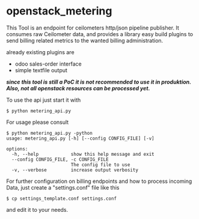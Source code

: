 # openstack_metering

This Tool is an endpoint for ceilometers http/json pipeline publisher.
It consumes raw Ceilometer data, and provides a library easy build plugins to send billing related metrics to the wanted billing administration.

already existing plugins are

* odoo sales-order interface
* simple textfile output

**_since this tool is still a PoC it is not recommended to use it in produktion.
Also, not all openstack resources can be processed yet._**

To use the api just start it with
```shell
$ python metering_api.py
```

For usage please consult
```shell
$ python metering_api.py -python
usage: metering_api.py [-h] [--config CONFIG_FILE] [-v]

options:
  -h, --help            show this help message and exit
  --config CONFIG_FILE, -c CONFIG_FILE
                        The config file to use
  -v, --verbose         increase output verbosity

```

For further configuration on billing endpoints and how to process incoming Data, just create a "settings.conf" file like this
```shell
$ cp settings_template.conf settings.conf
```
and edit it to your needs.